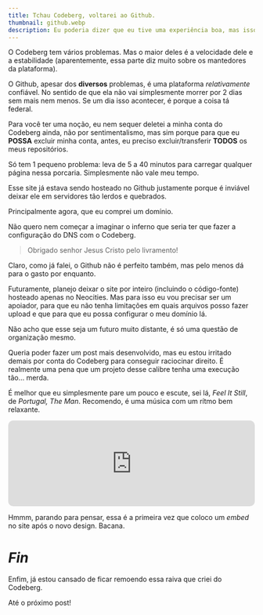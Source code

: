 ```yaml
---
title: Tchau Codeberg, voltarei ao Github.
thumbnail: github.webp
description: Eu poderia dizer que eu tive uma experiência boa, mas isso seria uma mentira.
---
```


O Codeberg tem vários problemas. Mas o maior deles é a velocidade dele e a
estabilidade (aparentemente, essa parte diz muito sobre os mantedores da
plataforma).

O Github, apesar dos **diversos** problemas, é uma plataforma *relativamente*
confiável. No sentido de que ela não vai simplesmente morrer por 2 dias sem
mais nem menos. Se um dia isso acontecer, é porque a coisa tá federal.

Para você ter uma noção, eu nem sequer deletei a minha conta do Codeberg ainda,
não por sentimentalismo, mas sim porque para que eu **POSSA** excluir minha
conta, antes, eu preciso excluir/transferir **TODOS** os meus repositórios.

Só tem 1 pequeno problema: leva de 5 a 40 minutos para carregar qualquer página
nessa porcaria. Simplesmente não vale meu tempo.

Esse site já estava sendo hosteado no Github justamente porque é inviável
deixar ele em servidores tão lerdos e quebrados.

Principalmente agora, que eu comprei um domínio.

Não quero nem começar a imaginar o inferno que seria ter que fazer a
configuração do DNS com o Codeberg.

> Obrigado senhor Jesus Cristo pelo livramento!

Claro, como já falei, o Github não é perfeito também, mas pelo menos dá para o
gasto por enquanto.

Futuramente, planejo deixar o site por inteiro (incluindo o código-fonte)
hosteado apenas no Neocities. Mas para isso eu vou precisar ser um apoiador,
para que eu não tenha limitações em quais arquivos posso fazer upload e que
para que eu possa configurar o meu domínio lá.

Não acho que esse seja um futuro muito distante, é só uma questão de
organização mesmo.

Queria poder fazer um post mais desenvolvido, mas eu estou irritado demais por
conta do Codeberg para conseguir raciocinar direito. É realmente uma pena que
um projeto desse calibre tenha uma execução tão... merda.

É melhor que eu simplesmente pare um pouco e escute, sei lá, *Feel It Still*, de
*Portugal, The Man*. Recomendo, é uma música com um rítmo bem relaxante.

<iframe allow="autoplay *; encrypted-media *; fullscreen *; clipboard-write" frameborder="0" height="175" style="width:100%;overflow:hidden;border-radius:10px;" sandbox="allow-forms allow-popups allow-same-origin allow-scripts allow-storage-access-by-user-activation allow-top-navigation-by-user-activation" src="https://embed.music.apple.com/us/album/feel-it-still/1229315038?i=1229315050"></iframe>

Hmmm, parando para pensar, essa é a primeira vez que coloco um *embed* no site
após o novo design. Bacana.

# _Fin_

Enfim, já estou cansado de ficar remoendo essa raiva que criei do Codeberg.

Até o próximo post!
